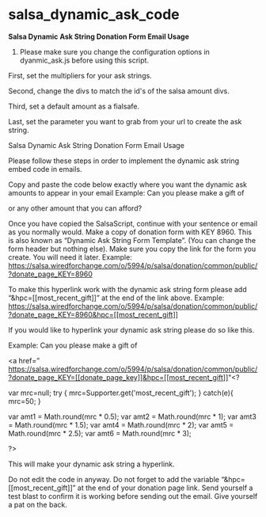 salsa_dynamic_ask_code
======================

<strong>Salsa Dynamic Ask String Donation Form Email Usage</strong>

1. Please make sure you change the configuration options in dyanmic_ask.js before using this script.

First, set the multipliers for your ask strings.

Second, change the divs to match the id's of the salsa amount divs.

Third, set a default amount as a fialsafe.

Last, set the parameter you want to grab from your url to create the ask string.

Salsa Dynamic Ask String Donation Form Email Usage

Please follow these steps in order to implement the dynamic ask string embed code in emails.

Copy and paste the code below exactly where you want the dynamic ask amounts to appear in your email
Example: Can you please make a gift of

<? var mrc=null; try { mrc=Supporter.get('most_recent_gift'); } catch(e){ mrc=50; } var amt1 = Math.round(mrc * 0.5); var amt2 = Math.round(mrc * 1); var amt3 = Math.round(mrc * 1.5); var amt4 = Math.round(mrc * 2); var amt5 = Math.round(mrc * 2.5); var amt6 = Math.round(mrc * 3); ?>

<?='$'+amt1+', $'+amt2+', $'+amt3?> or any other amount that you can afford?

Once you have copied the SalsaScript, continue with your sentence or email as you normally would.
Make a copy of donation form with KEY 8960. This is also known as “Dynamic Ask String Form Template”. (You can change the form header but nothing else).
Make sure you copy the link for the form you create. You will need it later.
Example: https://salsa.wiredforchange.com/o/5994/p/salsa/donation/common/public/?donate_page_KEY=8960

To make this hyperlink work with the dynamic ask string form please add “&hpc=[[most_recent_gift]]” at the end of the link above. Example: https://salsa.wiredforchange.com/o/5994/p/salsa/donation/common/public/?donate_page_KEY=8960&hpc=[[most_recent_gift]]

If you would like to hyperlink your dynamic ask string please do so like this.

Example: Can you please make a gift of

<a href=” https://salsa.wiredforchange.com/o/5994/p/salsa/donation/common/public/?donate_page_KEY=[[donate_page_key]]&hpc=[[most_recent_gift]]"<?

var mrc=null; try { mrc=Supporter.get('most_recent_gift'); } catch(e){ mrc=50; }

var amt1 = Math.round(mrc * 0.5); var amt2 = Math.round(mrc * 1); var amt3 = Math.round(mrc * 1.5); var amt4 = Math.round(mrc * 2); var amt5 = Math.round(mrc * 2.5); var amt6 = Math.round(mrc * 3);

?> <?='$'+amt1+', $'+amt2+', $'+amt3?>

This will make your dynamic ask string a hyperlink.

Do not edit the code in anyway.
Do not forget to add the variable “&hpc=[[most_recent_gift]]” at the end of your donation page link.
Send yourself a test blast to confirm it is working before sending out the email.
Give yourself a pat on the back.
